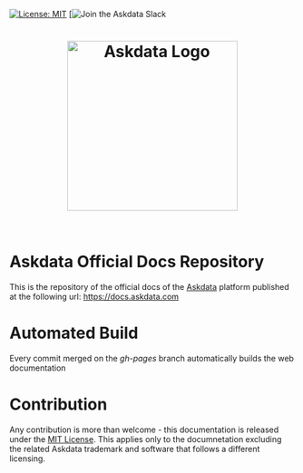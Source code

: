 [![License: MIT](https://img.shields.io/badge/License-MIT-yellow.svg)](https://opensource.org/licenses/MIT) [![Join the Askdata Slack](https://img.shields.io/badge/slack-@askdata--community-CF0E5B.svg?logo=slack&logoColor=white&labelColor=3F0E40)

<h1 align="center">
	<img width="300" src="https://docs.askdata.com/images/logo/askdata-logo-black.png" alt="Askdata Logo">
	<br>
	<br>
</h1>

# Askdata Official Docs Repository
This is the repository of the official docs of the [Askdata](https://www.askdata.com) platform published at the following url: https://docs.askdata.com

# Automated Build
Every commit merged on the *gh-pages* branch automatically builds the web documentation

# Contribution
Any contribution is more than welcome - this documentation is released under the [MIT License](https://opensource.org/licenses/MIT). 
This applies only to the documnetation excluding the related Askdata trademark and software that follows a different licensing.
